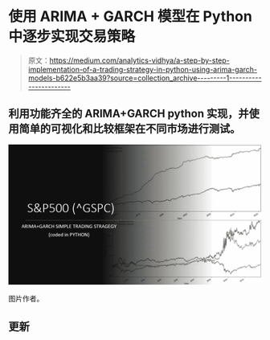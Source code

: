 # 使用 ARIMA + GARCH 模型在 Python 中逐步实现交易策略

> 原文：<https://medium.com/analytics-vidhya/a-step-by-step-implementation-of-a-trading-strategy-in-python-using-arima-garch-models-b622e5b3aa39?source=collection_archive---------1----------------------->

## 利用功能齐全的 ARIMA+GARCH python 实现，并使用简单的可视化和比较框架在不同市场进行测试。

![](img/ceccfe9b00afd7a8cc737c181d8445e9.png)

图片作者。

## 更新